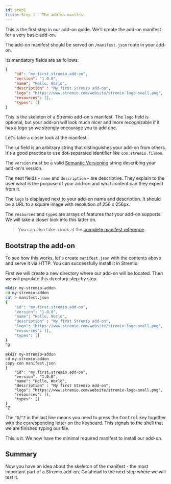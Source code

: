 ```yaml
---
id: step1
title: Step 1 - The add-on manifest
---
```


This is the first step in our add-on guide. We'll create the add-on manifest for a very basic add-on.

The add-on manifest should be served on `/manifest.json` route in your add-on.

Its mandatory fields are as follows:

```json
{
    "id": "my.first.stremio.add-on",
    "version": "1.0.0",
    "name": "Hello, World",
    "description" : "My first Stremio add-on",
    "logo": "https://www.stremio.com/website/stremio-logo-small.png",
    "resources": [],
    "types": []
}
```

This is the skeleton of a Stremio add-on's manifest. The `logo` field is optional, but your add-on will look much nicer and more recognizable if it has a logo so we strongly encourage you to add one.

Let's take a closer look at the manifest.

The `id` field is an arbitrary string that distinguishes your add-on from others. It's a good practice to use dot-separated identifier like `com.stremio.filmon`.

The `version` must be a valid [Semantic Versioning](https://semver.org/) string describing your add-on's version.

The next fields - `name` and `description` - are descriptive. They explain to the user what is the purpose of your add-on and what content can they expect from it.

The `logo` is displayed next to your add-on name and description. It should be a URL to a square image with resolution of 256 x 256px.

The `resources` and `types` are arrays of features that your add-on supports. We will take a closer look into this latter on.

> You can also take a look at the [complete manifest reference](https://github.com/Stremio/stremio-addon-sdk/blob/master/docs/api/responses/manifest.md).

Bootstrap the add-on
---

To see how this works, let's create `manifest.json` with the contents above and serve it via HTTP. You can successfully install it in Stremio.

First we will create a new directory where our add-on will be located. Then we will populate this directory step-by step.

<!--DOCUSAURUS_CODE_TABS-->
<!--bash-->
```bash
mkdir my-stremio-addon
cd my-stremio-addon
cat > manifest.json
{
    "id": "my.first.stremio.add-on",
    "version": "1.0.0",
    "name": "Hello, World",
    "description" : "My first Stremio add-on",
    "logo": "https://www.stremio.com/website/stremio-logo-small.png",
    "resources": [],
    "types": []
}
^D
```
<!--cmd-->
```batch
mkdir my-stremio-addon
cd my-stremio-addon
copy con manifest.json
{
    "id": "my.first.stremio.add-on",
    "version": "1.0.0",
    "name": "Hello, World",
    "description" : "My first Stremio add-on",
    "logo": "https://www.stremio.com/website/stremio-logo-small.png",
    "resources": [],
    "types": []
}
^Z
```
<!--END_DOCUSAURUS_CODE_TABS-->

The `^D`/`^Z` in the last line means you need to press the <kbd>Control</kbd> key together with the corresponding letter on the keyboard. This signals to the shell that we are finished typing our file.

This is it. We now have the minimal required manifest to install our add-on.

Summary
---

Now you have an idea about the skeleton of the manifest - the most important part of a Stremio add-on. Go ahead to the next step where we will test it.

